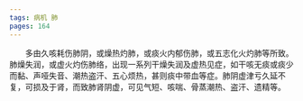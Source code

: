 ```yaml
---
tags: 病机 肺
pages: 164
---
```

&emsp;&emsp;多由久咳耗伤肺阴，或燥热灼肺，或痰火内郁伤肺，或五志化火灼肺等所致。肺燥失润，或虚火灼伤肺络，出现一系列干燥失润及虚热见症，如干咳无痰或痰少而黏、声哑失音、潮热盗汗、五心烦热，甚则痰中带血等症。肺阴虚津亏久延不复，可损及于肾，而致肺肾阴虚，可见气短、咳喘、骨蒸潮热、盗汗、遗精等。